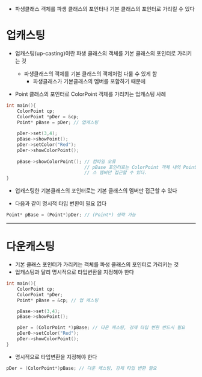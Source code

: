 - 파생클래스 객체를 파생 클래스의 포인터나 기본 클래스의 포인터로 가리킬 수 있다
# 업캐스팅
- 업캐스팅(up-casting)이란 파생 클래스의 객체를 기본 클래스의 포인터로 가리키는 것
	- 파생클래스의 객체를 기본 클래스의 객체처럼 다룰 수 있게 함
		- 파생클래스가 기본클래스의 멤버를 포함하기 때문에

- Point 클래스의 포인터로 ColorPoint 객체를 가리키는 업캐스팅 사례
```cpp
int main(){
	ColorPoint cp;
	ColorPoint *pDer = &cp;
	Point* pBase = pDer; // 업캐스팅
	 
	pDer->set(3,4);
	pBase->showPoint();
	pDer->setColor("Red");
	pDer->showColorPoint();
	
	pBase->showColorPoint(); // 컴파일 오류
	                         // pBase 포인터로는 ColorPoint 객체 내의 Point 클래
		                     // 스 멤버만 접근할 수 있다.
}
```
- 업캐스팅한 기본클래스의 포인터로는 기본 클래스의 멤버만 접근할 수 있다

- 다음과 같이 명시적 타입 변환이 필요 없다
```cpp
Point* pBase = (Point*)pDer; // (Point*) 생략 가능
```
---
# 다운캐스팅
- 기본 클래스 포인터가 가리키는 객체를 파생 클래스의 포인터로 가리키는 것
- 업캐스팅과 달리 명시적으로 타입변환을 지정해야 한다
```cpp
int main(){
	ColorPoint cp;
	ColorPoint *pDer;
	Point* pBase = &cp; // 업 캐스팅

	pBase->set(3,4);
	pBase->showPoint();

	pDer = (ColorPoint *)pBase; // 다운 캐스팅, 강제 타입 변환 반드시 필요
	pDer0->setColor("Red");
	pDer->showColorPoint();
}
```

- 명시적으로 타입변환을 지정해야 한다
```cpp
pDer = (ColorPoint*)pBase; // 다운 캐스팅, 강제 타입 변환 필요
```
